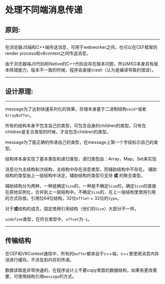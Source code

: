 
# 处理不同端消息传递

## 原则:
*****
在浏览器JS端和C++端传送消息，可用于webworker之间，也可以在CEF框架的render process和v8context之间传送消息。

由于浏览器端JS代码和Native的C++代码会存在版本问题，所以MSG本身具有版本除错能力，版本不一致的时候，程序会直接crash（认为是编译导致的错误）。
*****

## 设计原理:
****
message为了达到快速系列化的效果，存储本身基于二进制结构`void*`或者`ArrayBuffer`。

所有的结构本身不包含自己的类型，可包含自身的children的类型。只有在children是复合类型的时候，才会包含children的类型。

message为了能正确的传递自己的类型，在message上第一个字段标示自己的类型。

结构体本身实现了基本类型和递归类型，递归类型由：Array，Map，Set来实现

消息分为主结构和次结构，主结构中存在消息类型，而辅助结构中不存在。
辅助结构的类型由上一级结构中决定，辅助结构的类型可支持 **或** 的聚合类型。

辅助结构分为两种，一种是确定`Size`的，一种是不确定`Size`的，确定`Size`的直接在原地实例化，合并到上一层结构中。不确定`Size`的，在上一层结构里使用引用的方式存放。引用位64位结构，32位`offset` + 32位的`type`。

对于**或**结构的成员，固定使用引用结构（他们的`Size`）大部分不一样。

`undefine`类型，在符合类型中，`offset`为`-1`。
****

## 传输结构
在CEF和V8Context通信中，所有的`buffer`都来自于c++端，c++里使用消息内存池进行缓存。不涉及到内存的传递。

数据读取是非常快速的，在程序设计上不要copy里面的数据结构，如果有更改需要，可使用结构引用`message`的方式。
